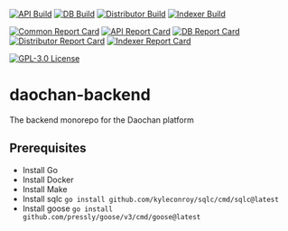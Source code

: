 [![API Build](https://github.com/daochanio/backend/actions/workflows/build-api.yml/badge.svg)](https://github.com/daochanio/backend/actions/workflows/build-api.yml)
[![DB Build](https://github.com/daochanio/backend/actions/workflows/build-db.yml/badge.svg)](https://github.com/daochanio/backend/actions/workflows/build-db.yml)
[![Distributor Build](https://github.com/daochanio/backend/actions/workflows/build-distributor.yml/badge.svg)](https://github.com/daochanio/backend/actions/workflows/build-distributor.yml)
[![Indexer Build](https://github.com/daochanio/backend/actions/workflows/build-indexer.yml/badge.svg)](https://github.com/daochanio/backend/actions/workflows/build-indexer.yml)

[![Common Report Card](https://goreportcard.com/badge/github.com/daochanio/backend/common)](https://goreportcard.com/report/github.com/daochanio/backend/common)
[![API Report Card](https://goreportcard.com/badge/github.com/daochanio/backend/api)](https://goreportcard.com/report/github.com/daochanio/backend/api)
[![DB Report Card](https://goreportcard.com/badge/github.com/daochanio/backend/db)](https://goreportcard.com/report/github.com/daochanio/backend/db)
[![Distributor Report Card](https://goreportcard.com/badge/github.com/daochanio/backend/distributor)](https://goreportcard.com/report/github.com/daochanio/backend/distributor)
[![Indexer Report Card](https://goreportcard.com/badge/github.com/daochanio/backend/indexer)](https://goreportcard.com/report/github.com/daochanio/backend/indexer)

[![GPL-3.0 License](https://img.shields.io/github/license/daochanio/backend.svg)](https://github.com/daochanio/backend/blob/main/LICENSE)

# daochan-backend

The backend monorepo for the Daochan platform

## Prerequisites

- Install Go
- Install Docker
- Install Make
- Install sqlc `go install github.com/kyleconroy/sqlc/cmd/sqlc@latest`
- Install goose `go install github.com/pressly/goose/v3/cmd/goose@latest`
